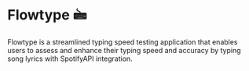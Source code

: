 # Flowtype 🖮

Flowtype is a streamlined typing speed testing application that enables users to assess and enhance their typing speed and accuracy by typing song lyrics with SpotifyAPI integration.
